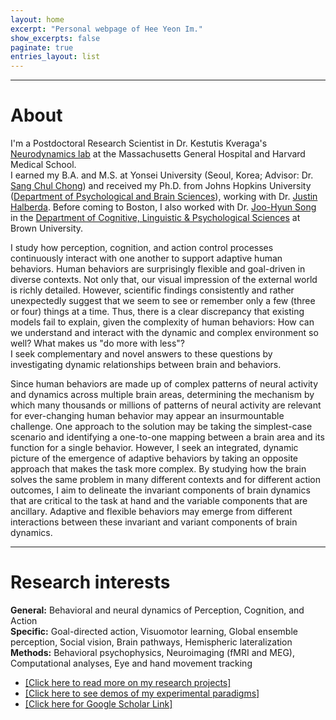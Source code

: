 ```yaml
---
layout: home
excerpt: "Personal webpage of Hee Yeon Im."
show_excerpts: false
paginate: true
entries_layout: list
---
```


------
# About<br/>
I'm a Postdoctoral Research Scientist in Dr. Kestutis Kveraga's [Neurodynamics lab](http://www.kveragalab.org/index.html) at the Massachusetts General Hospital and Harvard Medical School. <br/> 
I earned my B.A. and M.S. at Yonsei University (Seoul, Korea; Advisor: Dr. [Sang Chul Chong](https://vcc.yonsei.ac.kr/)) and received my Ph.D. from Johns Hopkins University ([Department of Psychological and Brain Sciences](https://pbs.jhu.edu/)), working with Dr. [Justin Halberda](http://www.halberdalab.net/). Before coming to Boston, I also worked with Dr. [Joo-Hyun Song](http://research.clps.brown.edu/songlab/) in the [Department of Cognitive, Linguistic & Psychological Sciences](https://www.brown.edu/academics/cognitive-linguistic-psychological-sciences/home) at Brown University.<br/>

I study how perception, cognition, and action control processes continuously interact with one another to support adaptive human behaviors. Human behaviors are surprisingly flexible and goal-driven in diverse contexts. Not only that, our visual impression of the external world is richly detailed. However, scientific findings consistently and rather unexpectedly suggest that we seem to see or remember only a few (three or four) things at a time. Thus, there is a clear discrepancy that existing models fail to explain, given the complexity of human behaviors: How can we understand and interact with the dynamic and complex environment so well? What makes us "do more with less"? <br/> I seek complementary and novel answers to these questions by investigating dynamic relationships between brain and behaviors.<br/>

Since human behaviors are made up of complex patterns of neural activity and dynamics across multiple brain areas, determining the mechanism by which many thousands or millions of patterns of neural activity are relevant for ever-changing human behavior may appear an insurmountable challenge. One approach to the solution may be taking the simplest-case scenario and identifying a one-to-one mapping between a brain area and its function for a single behavior. However, I seek an integrated, dynamic picture of the emergence of adaptive behaviors by taking an opposite approach that makes the task more complex. By studying how the brain solves the same problem in many different contexts and for different action outcomes, I aim to delineate the invariant components of brain dynamics that are critical to the task at hand and the variable components that are ancillary. Adaptive and flexible behaviors may emerge from different interactions between these invariant and variant components of brain dynamics.<br/>

------
# Research interests<br/>
**General:** Behavioral and neural dynamics of Perception, Cognition, and Action<br/>
**Specific:** Goal-directed action, Visuomotor learning, Global ensemble perception, Social vision, Brain pathways, Hemispheric lateralization<br/>
**Methods:** Behavioral psychophysics, Neuroimaging (fMRI and MEG), Computational analyses, Eye and hand movement tracking <br/>
* [[Click here to read more on my research projects]](https://heeyeon-im.github.io/projects/)
* [[Click here to see demos of my experimental paradigms]](https://heeyeon-im.github.io/demo/)
* [[Click here for Google Scholar Link]](https://scholar.google.com/citations?user=Zq3Z-ioAAAAJ&hl=en)
